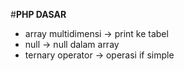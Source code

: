#**PHP DASAR**
<br/>

- array multidimensi -> print ke tabel
- null -> null dalam array
- ternary operator -> operasi if  simple
